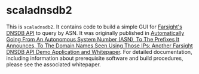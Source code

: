# scaladnsdb2
This is `scaladnsdb2`. It contains code to build a simple GUI for [Farsight's DNSDB API](https://api.dnsdb.info) to query by ASN. It was originally published in
[Automatically Going From An Autonomous System Number (ASN), To The Prefixes It Announces, To The Domain Names Seen Using Those IPs: Another Farsight DNSDB API Demo Application and Whitepaper](https://www.domaintools.com/resources/blog/automatically-going-from-an-autonomous-system-number-asn-to-the-prefixes-it-announces-to-the-domain-names-seen-using-those-ips-another-farsight-dnsdb-api-demo-application-and-whitepaper/). For detailed documentation, including information about prerequisite software and build procedures, please see the associated
whitepaper.
